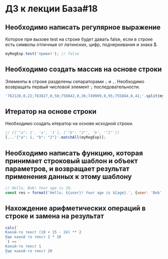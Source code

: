 # ДЗ к лекции База#18

## Необходимо написать регулярное выражение

Которое при вызове test на строке будет давать false, если в строке есть символы отличные от латинских, цифр, подчеркивания и знака $.

```js
myRegExp.test('привет'); // false
```

## Необходимо создать массив на основе строки

Элементы в строке разделены сепараторами `;` и `,`. Необходимо возвращать первый числовой элемент `;` последовательности.

```js
'762120,0,22;763827,0,50;750842,0,36;749909,0,95;755884,0,41;'.split(myRegExp); // ['762120', '763827', '750842', '749909', '755884']
```

## Итератор на основе строки

Необходимо создать итератор на основе исходной строки.

```js
// [['"a": 1', 'a', '1'], ['"b": "2"', 'b', '"2"']]
[...'{"a": 1, "b": "2"}'.matchAll(myRegExp)];
```

## Необходимо написать функцию, которая принимает строковый шаблон и объект параметров, и возвращает результат применения данных к этому шаблону

```js
// Hello, Bob! Your age is 10.
const res = format('Hello, ${user}! Your age is ${age}.', {user: 'Bob', age: 10});
```

## Нахождение арифметических операций в строке и замена на результат

```js
calc(`
Какой-то текст (10 + 15 - 24) ** 2
Еще какой то текст 2 * 10
`) == `
Какой-то текст 1
Еще какой-то текст 20
`
```
